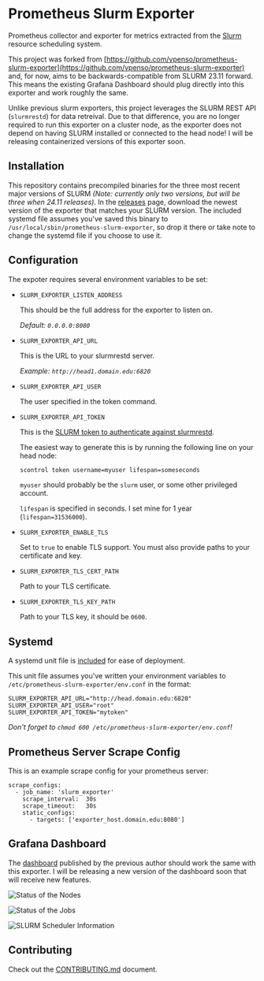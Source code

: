 # Prometheus Slurm Exporter

Prometheus collector and exporter for metrics extracted from the [Slurm](https://slurm.schedmd.com/overview.html) resource scheduling system.

This project was forked from [https://github.com/vpenso/prometheus-slurm-exporter](https://github.com/vpenso/prometheus-slurm-exporter) and, for now, aims to be backwards-compatible from SLURM 23.11 forward.
This means the existing Grafana Dashboard should plug directly into this exporter and work roughly the same.

Unlike previous slurm exporters, this project leverages the SLURM REST API (`slurmrestd`) for data retreival.
Due to that difference, you are no longer required to run this exporter on a cluster node, as the exporter does not depend on having SLURM installed or connected to the head node!
I will be releasing containerized versions of this exporter soon.

## Installation

This repository contains precompiled binaries for the three most recent major versions of SLURM _(Note: currently only two versions, but will be three when 24.11 releases)_.
In the [releases](https://github.com/Myrgued/prometheus-slurm-exporter/releases) page, download the newest version of the exporter that matches your SLURM version.
The included systemd file assumes you've saved this binary to `/usr/local/sbin/prometheus-slurm-exporter`, so drop it there or take note to change the systemd file if you choose to use it.

## Configuration

The expoter requires several environment variables to be set:

* `SLURM_EXPORTER_LISTEN_ADDRESS`

  This should be the full address for the exporter to listen on.

  _Default: `0.0.0.0:8080`_

* `SLURM_EXPORTER_API_URL`

  This is the URL to your slurmrestd server.

  _Example: `http://head1.domain.edu:6820`_

* `SLURM_EXPORTER_API_USER`

  The user specified in the token command.

* `SLURM_EXPORTER_API_TOKEN`

  This is the [SLURM token to authenticate against slurmrestd](https://slurm.schedmd.com/jwt.html).

  The easiest way to generate this is by running the following line on your head node:

  ```bash
  scontrol token username=myuser lifespan=someseconds
  ```

  `myuser` should probably be the `slurm` user, or some other privileged account.

  `lifespan` is specified in seconds. I set mine for 1 year (`lifespan=31536000`).

* `SLURM_EXPORTER_ENABLE_TLS`

  Set to `true` to enable TLS support. You must also provide paths to your certificate and key.

* `SLURM_EXPORTER_TLS_CERT_PATH`

  Path to your TLS certificate.

* `SLURM_EXPORTER_TLS_KEY_PATH`

  Path to your TLS key, it should be `0600`.

## Systemd

A systemd unit file is [included](https://github.com/Myrgued/prometheus-slurm-exporter/blob/develop/extras/systemd/prometheus-slurm-exporter.service) for ease of deployment.

This unit file assumes you've written your environment variables to `/etc/prometheus-slurm-exporter/env.conf` in the format:

```
SLURM_EXPORTER_API_URL="http://head.domain.edu:6820"
SLURM_EXPORTER_API_USER="root"
SLURM_EXPORTER_API_TOKEN="mytoken"
```

_Don't forget to `chmod 600 /etc/prometheus-slurm-exporter/env.conf`!_

## Prometheus Server Scrape Config

This is an example scrape config for your prometheus server:

```
scrape_configs:
  - job_name: 'slurm_exporter'
    scrape_interval:  30s
    scrape_timeout:   30s
    static_configs:
      - targets: ['exporter_host.domain.edu:8080']
```

## Grafana Dashboard

The [dashboard](https://grafana.com/dashboards/4323) published by the previous author should work the same with this exporter.
I will be releasing a new version of the dashboard soon that will receive new features.

![Status of the Nodes](images/Node_Status.png)

![Status of the Jobs](images/Job_Status.png)

![SLURM Scheduler Information](images/Scheduler_Info.png)

## Contributing

Check out the [CONTRIBUTING.md](CONTRIBUTING.md) document.
